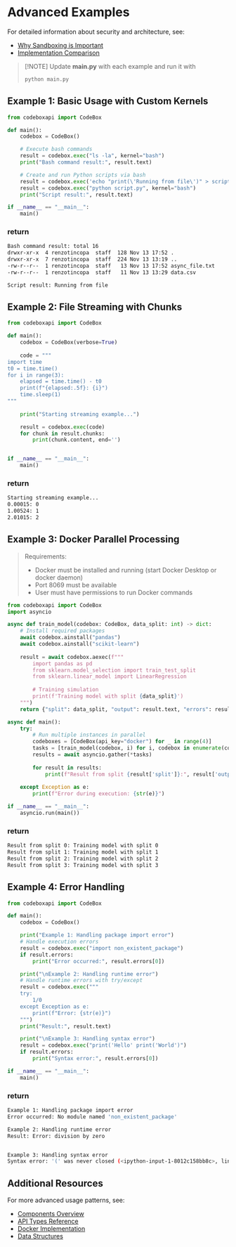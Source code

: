 # Advanced Examples

For detailed information about security and architecture, see:

- [Why Sandboxing is Important](../concepts/architecture.md#why-is-sandboxing-important)
- [Implementation Comparison](../concepts/implementations.md#implementation-comparison)

> [!NOTE] Update **main.py** with each example and run it with
>```bash
>python main.py
>```

## Example 1: Basic Usage with Custom Kernels

```python
from codeboxapi import CodeBox

def main():
    codebox = CodeBox()

    # Execute bash commands
    result = codebox.exec("ls -la", kernel="bash")
    print("Bash command result:", result.text)

    # Create and run Python scripts via bash
    result = codebox.exec('echo "print(\'Running from file\')" > script.py', kernel="bash")
    result = codebox.exec("python script.py", kernel="bash")
    print("Script result:", result.text)

if __name__ == "__main__":
    main()
```
### return
```bash
Bash command result: total 16
drwxr-xr-x  4 renzotincopa  staff  128 Nov 13 17:52 .
drwxr-xr-x  7 renzotincopa  staff  224 Nov 13 13:19 ..
-rw-r--r--  1 renzotincopa  staff   13 Nov 13 17:52 async_file.txt
-rw-r--r--  1 renzotincopa  staff   11 Nov 13 13:29 data.csv

Script result: Running from file
```

## Example 2: File Streaming with Chunks

```python
from codeboxapi import CodeBox

def main():
    codebox = CodeBox(verbose=True)
    
    code = """
import time
t0 = time.time()
for i in range(3):
    elapsed = time.time() - t0
    print(f"{elapsed:.5f}: {i}")
    time.sleep(1)
"""
    
    print("Starting streaming example...")

    result = codebox.exec(code)
    for chunk in result.chunks:
        print(chunk.content, end='')


if __name__ == "__main__":
    main()
```
### return
```bash
Starting streaming example...
0.00015: 0
1.00524: 1
2.01015: 2
```

## Example 3: Docker Parallel Processing

> Requirements:
> - Docker must be installed and running (start Docker Desktop or docker daemon)
> - Port 8069 must be available
> - User must have permissions to run Docker commands

```python
from codeboxapi import CodeBox
import asyncio

async def train_model(codebox: CodeBox, data_split: int) -> dict:
    # Install required packages
    await codebox.ainstall("pandas")
    await codebox.ainstall("scikit-learn")
    
    result = await codebox.aexec(f"""
        import pandas as pd
        from sklearn.model_selection import train_test_split
        from sklearn.linear_model import LinearRegression
        
        # Training simulation
        print(f'Training model with split {data_split}')
    """)
    return {"split": data_split, "output": result.text, "errors": result.errors}

async def main():
    try:
        # Run multiple instances in parallel
        codeboxes = [CodeBox(api_key="docker") for _ in range(4)]
        tasks = [train_model(codebox, i) for i, codebox in enumerate(codeboxes)]
        results = await asyncio.gather(*tasks)
        
        for result in results:
            print(f"Result from split {result['split']}:", result['output'])
            
    except Exception as e:
        print(f"Error during execution: {str(e)}")

if __name__ == "__main__":
    asyncio.run(main())
```

### return
```bash
Result from split 0: Training model with split 0
Result from split 1: Training model with split 1
Result from split 2: Training model with split 2
Result from split 3: Training model with split 3
```

## Example 4: Error Handling

```python
from codeboxapi import CodeBox

def main():
    codebox = CodeBox()

    print("Example 1: Handling package import error")
    # Handle execution errors
    result = codebox.exec("import non_existent_package")
    if result.errors:
        print("Error occurred:", result.errors[0])

    print("\nExample 2: Handling runtime error")
    # Handle runtime errors with try/except
    result = codebox.exec("""
    try:
        1/0
    except Exception as e:
        print(f"Error: {str(e)}")
    """)
    print("Result:", result.text)

    print("\nExample 3: Handling syntax error")
    result = codebox.exec("print('Hello' print('World')")
    if result.errors:
        print("Syntax error:", result.errors[0])

if __name__ == "__main__":
    main()
```

### return
```bash
Example 1: Handling package import error
Error occurred: No module named 'non_existent_package'

Example 2: Handling runtime error
Result: Error: division by zero


Example 3: Handling syntax error
Syntax error: '(' was never closed (<ipython-input-1-8012c158bb8c>, line 1)
```

## Additional Resources

For more advanced usage patterns, see:

- [Components Overview](../concepts/components.md)
- [API Types Reference](../api/types.md)
- [Docker Implementation](../concepts/implementations.md#dockerbox)
- [Data Structures](../concepts/data_structures.md)
